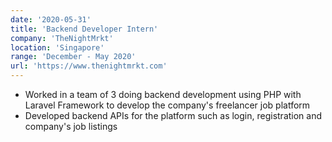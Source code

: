```yaml
---
date: '2020-05-31'
title: 'Backend Developer Intern'
company: 'TheNightMrkt'
location: 'Singapore'
range: 'December - May 2020'
url: 'https://www.thenightmrkt.com'
---
```


- Worked in a team of 3 doing backend development using PHP with Laravel Framework to develop the company's freelancer job platform
- Developed backend APIs for the platform such as login, registration and company's job listings
